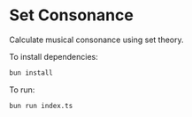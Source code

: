 # Set Consonance

Calculate musical consonance using set theory.

To install dependencies:

```bash
bun install
```

To run:

```bash
bun run index.ts
```
